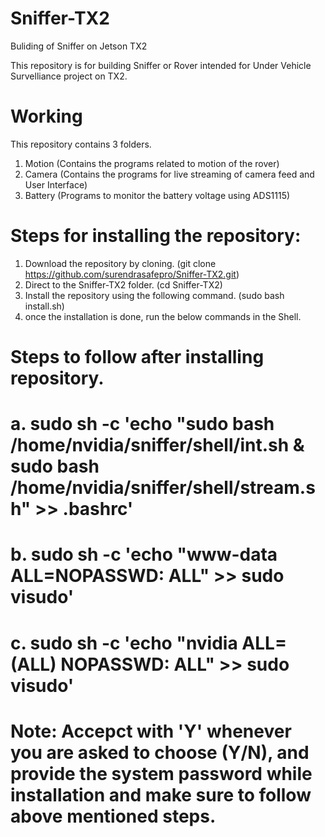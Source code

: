 # Sniffer-TX2
Buliding of Sniffer on Jetson TX2

This repository is for building Sniffer or Rover intended for Under Vehicle Survelliance project on TX2.

# Working
This repository contains 3 folders.
1. Motion (Contains the programs related to motion of the rover)
2. Camera (Contains the programs for live streaming of camera feed and User Interface)
3. Battery (Programs to monitor the battery voltage using ADS1115)

# Steps for installing the repository:
  1. Download the repository by cloning. (git clone https://github.com/surendrasafepro/Sniffer-TX2.git)
  2. Direct to the Sniffer-TX2 folder. (cd Sniffer-TX2)
  3. Install the repository using the following command. (sudo bash install.sh)
  4. once the installation is done, run the below commands in the Shell.

# Steps to follow after installing repository.
# a. sudo sh -c 'echo "sudo bash /home/nvidia/sniffer/shell/int.sh & sudo bash /home/nvidia/sniffer/shell/stream.sh" >> .bashrc'
# b. sudo sh -c 'echo "www-data ALL=NOPASSWD: ALL" >> sudo visudo'
# c. sudo sh -c 'echo "nvidia ALL=(ALL) NOPASSWD: ALL" >> sudo visudo'
# Note: Accepct with 'Y' whenever you are asked to choose (Y/N), and provide the system password while installation and make sure to follow above mentioned steps.
